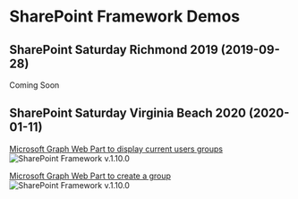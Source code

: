 # SharePoint Framework Demos

## SharePoint Saturday Richmond 2019 (2019-09-28)
Coming Soon

## SharePoint Saturday Virginia Beach 2020 (2020-01-11)
[Microsoft Graph Web Part to display current users groups](https://github.com/FaganSC/spfxDemos/tree/master/SPSVB2020/msGraphGroups)
![SharePoint Framework v.1.10.0](https://img.shields.io/badge/spfx-1.10.0-blue?style=flat-square "SharePoint Framework v.1.10.0")

[Microsoft Graph Web Part to create a group](https://github.com/FaganSC/spfxDemos/tree/master/SPSVB2020/msGraphCreateGroup)
![SharePoint Framework v.1.10.0](https://img.shields.io/badge/spfx-1.10.0-blue?style=flat-square "SharePoint Framework v.1.10.0")